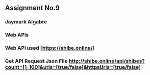 ## Assignment No.9
### Jaymark Algabre
### Web APIs
### Web API used [https://shibe.online/]
### Get API Request Json File http://shibe.online/api/shibes?count=[1-100]&urls=[true/false]&httpsUrls=[true/false]